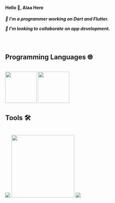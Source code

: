 
<h4> Hello 👋, Alaa Here <h4>

  <h5>
 🔭 I’m a programmer working on Dart and Flutter.
    
 👯 I’m looking to collaborate on app development.
</h5>
<br/>
<h2> Programming Languages 🌐 </h2>
<br/>
<img src="https://user-images.githubusercontent.com/122216335/224574237-9c4e6435-3424-4025-9f1d-7c02b77e2969.svg" width="100">         <img src="https://user-images.githubusercontent.com/122216335/224574255-abd9c3d2-c0dc-420a-adcf-db99f8007cc9.svg" width="100"> 
<br/>

<h2>Tools 🛠️ </h2>
<br/>
<img src="https://user-images.githubusercontent.com/122216335/224574330-33799814-7ecb-496d-8821-759dfffe02bc.png">    
<img src="https://user-images.githubusercontent.com/122216335/224575043-cd2d9445-2c00-4803-b6fb-614135408ec8.svg" width="200" >    
<img src="https://user-images.githubusercontent.com/122216335/224574437-3e280f2f-064c-4cee-ba4e-806c6028e11f.png" >


